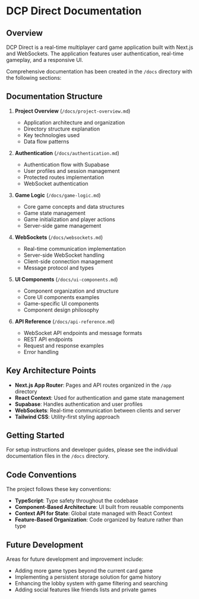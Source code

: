 # DCP Direct Documentation

## Overview

DCP Direct is a real-time multiplayer card game application built with Next.js and WebSockets. The application features user authentication, real-time gameplay, and a responsive UI.

Comprehensive documentation has been created in the `/docs` directory with the following sections:

## Documentation Structure

1. **Project Overview** (`/docs/project-overview.md`)
   - Application architecture and organization
   - Directory structure explanation
   - Key technologies used
   - Data flow patterns

2. **Authentication** (`/docs/authentication.md`)
   - Authentication flow with Supabase
   - User profiles and session management
   - Protected routes implementation
   - WebSocket authentication

3. **Game Logic** (`/docs/game-logic.md`)
   - Core game concepts and data structures
   - Game state management
   - Game initialization and player actions
   - Server-side game management

4. **WebSockets** (`/docs/websockets.md`)
   - Real-time communication implementation
   - Server-side WebSocket handling
   - Client-side connection management
   - Message protocol and types

5. **UI Components** (`/docs/ui-components.md`)
   - Component organization and structure
   - Core UI components examples
   - Game-specific UI components
   - Component design philosophy

6. **API Reference** (`/docs/api-reference.md`)
   - WebSocket API endpoints and message formats
   - REST API endpoints
   - Request and response examples
   - Error handling

## Key Architecture Points

- **Next.js App Router**: Pages and API routes organized in the `/app` directory
- **React Context**: Used for authentication and game state management
- **Supabase**: Handles authentication and user profiles
- **WebSockets**: Real-time communication between clients and server
- **Tailwind CSS**: Utility-first styling approach

## Getting Started

For setup instructions and developer guides, please see the individual documentation files in the `/docs` directory.

## Code Conventions

The project follows these key conventions:

- **TypeScript**: Type safety throughout the codebase
- **Component-Based Architecture**: UI built from reusable components
- **Context API for State**: Global state managed with React Context
- **Feature-Based Organization**: Code organized by feature rather than type

## Future Development

Areas for future development and improvement include:

- Adding more game types beyond the current card game
- Implementing a persistent storage solution for game history
- Enhancing the lobby system with game filtering and searching
- Adding social features like friends lists and private games
